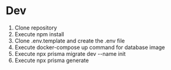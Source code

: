 # Dev

1. Clone repository
2. Execute npm install
3. Clone .env.template and create the .env file
4. Execute docker-compose up command for database image
5. Execute npx prisma migrate dev --name init 
6. Execute npx prisma generate